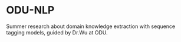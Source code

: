# ODU-NLP
Summer research about domain knowledge extraction with sequence tagging models, guided by Dr.Wu at ODU.
